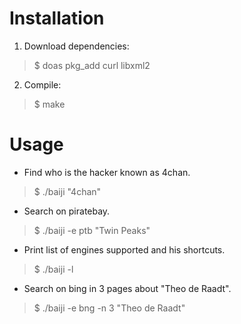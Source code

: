 # Installation 

1. Download dependencies:
> $ doas pkg_add curl libxml2 

2. Compile:
> $ make

# Usage
- Find who is the hacker known as 4chan.
> $ ./baiji "4chan"               
- Search on piratebay.
> $ ./baiji -e ptb "Twin Peaks"  
- Print list of engines supported and his shortcuts.
> $ ./baiji -l
- Search on bing in 3 pages about "Theo de Raadt".
> $ ./baiji -e bng -n 3 "Theo de Raadt"
